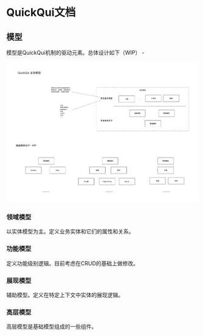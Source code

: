 # QuickQui文档

## 模型
模型是QuickQui机制的驱动元素。总体设计如下（WIP） -

![QuickQui 业务模型](./QuickQui%20业务模型.png)

### 领域模型

以实体模型为主。定义业务实体和它们的属性和关系。

### 功能模型

定义功能级别逻辑。目前考虑在CRUD的基础上做修改。

### 展现模型

辅助模型。定义在特定上下文中实体的展现逻辑。

### 高层模型

高层模型是基础模型组成的一些组件。